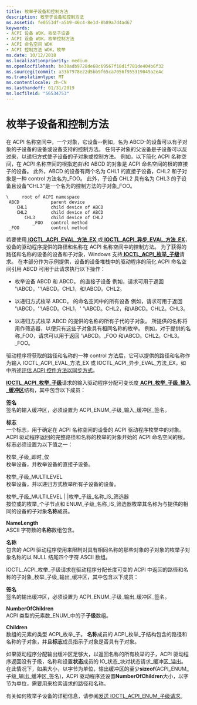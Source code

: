 ```yaml
---
title: 枚举子设备和控制方法
description: 枚举子设备和控制方法
ms.assetid: fe0553df-a5b9-46c4-8e1d-8b89a7d4ad67
keywords:
- ACPI 设备 WDK，枚举子设备
- ACPI 设备 WDK，枚举控制方法
- ACPI 命名空间 WDK
- ACPI 控制方法 WDK，枚举
ms.date: 10/12/2018
ms.localizationpriority: medium
ms.openlocfilehash: be30adb9728de68c69567f18d1f781de404b6f32
ms.sourcegitcommit: a33b7978e22d5bb9f65ca7056f955319049a2e4c
ms.translationtype: MT
ms.contentlocale: zh-CN
ms.lasthandoff: 01/31/2019
ms.locfileid: "56534753"
---
```

# <a name="enumerating-child-devices-and-control-methods"></a>枚举子设备和控制方法


在 ACPI 名称空间中，一个对象，它设备--例如，名为 ABCD-的设备可以有子对象的子设备的设备或设备支持的控制方法。 任何子对象的父设备是子设备可以反过来，以递归方式使子设备的子对象或控制方法。 例如，以下简化 ACPI 名称空间，在 ACPI 名称空间的根指定由\\和 ABCD 的对象是 ACPI 命名空间的根的直接子的设备。 此外，ABCD 的设备有两个名为 CHL1 的直接子设备，CHL2 和子对象是一种 control 方法名为\_FOO。 此外，子设备 CHL2 具有名为 CHL3 的子设备且设备"CHL3"是一个名为的控制方法的子对象\_FOO。

```syntax
\     root of ACPI namespace
 ABCD            parent device 
    CHL1         child device of ABCD
    CHL2         child device of ABCD
       CHL3      child device of CHL2
          _FOO   control method
 _FOO            control method
```

若要使用[ **IOCTL\_ACPI\_EVAL\_方法\_EX** ](https://msdn.microsoft.com/library/windows/hardware/ff536149)或[ **IOCTL\_ACPI\_异步\_EVAL\_方法\_EX**](https://msdn.microsoft.com/library/windows/hardware/ff536146)，设备的驱动程序提供的路径和名称在 ACPI 名称空间中的控制方法。 为了获得的路径和名称的设备的设备和子对象，Windows 支持[ **IOCTL\_ACPI\_枚举\_子级**](https://msdn.microsoft.com/library/windows/hardware/ff536147)请求。 在本部分作为示例提供，设备的设备堆栈中的驱动程序的简化 ACPI 命名空间引用 ABCD 可用于此请求执行以下操作：

-   枚举设备 ABCD 和 ABCD。 的直接子设备 例如，请求可用于返回 '\\ABCD，''\\ABCD。CHL1，和\\ABCD。CHL2。

-   以递归方式枚举 ABCD。 的命名空间中的所有设备 例如，请求可用于返回 '\\ABCD，''\\ABCD。CHL1，' '\\ABCD。CHL2，和\\ABCD。CHL2。CHL3。

-   以递归方式枚举 ABCD 的提供的名称的所有子代的子对象。 所提供的名称将用作筛选器，以便只有这些子对象具有相同名称的枚举。 例如，对于提供的名称\_FOO，请求可以用于返回 '\\ABCD。\_FOO 和\\ABCD。CHL2。CHL3。\_FOO。

驱动程序将获取的路径和名称的一种 control 方法后，它可以提供的路径和名称作为输入 IOCTL\_ACPI\_EVAL\_方法\_EX 或 IOCTL\_ACPI\_异步\_EVAL\_方法\_EX，如中所述[评估 ACPI 控件方法以同步方式](evaluating-acpi-control-methods-synchronously.md)。

[ **IOCTL\_ACPI\_枚举\_子级**](https://msdn.microsoft.com/library/windows/hardware/ff536147)请求的输入驱动程序分配可变长度[ **ACPI\_枚举\_子级\_输入\_缓冲区**](https://msdn.microsoft.com/library/windows/hardware/ff536110)结构，其中包含以下成员：

<a href="" id="signature"></a>**签名**  
签名的输入缓冲区，必须设置为 ACPI\_ENUM\_子级\_输入\_缓冲区\_签名。

<a href="" id="flags"></a>**标志**  
一个标志，用于确定在 ACPI 名称空间的设备的 ACPI 驱动程序枚举中的对象。 ACPI 驱动程序返回的完整路径和名称的枚举的对象开始的 ACPI 命名空间的根。 标志必须设置为以下值之一：

<a href="" id="enum-children-immediate-only"></a>枚举\_子级\_即时\_仅  
枚举设备，并枚举设备的直接子设备。

<a href="" id="enum-children-multilevel"></a>枚举\_子级\_MULTILEVEL  
枚举设备，并以递归方式枚举所有子设备的设备。

<a href="" id="enum-children-multilevel----enum-children-name-is-filter-"></a>枚举\_子级\_MULTILEVEL | |枚举\_子级\_名称\_IS\_筛选器   
按位或的枚举\_个子节点和 ENUM\_子级\_名称\_IS\_筛选器枚举其名称为与提供的相同的设备的子对象**名称**成员。

<a href="" id="namelength"></a>**NameLength**  
ASCII 字符数的**名称**数组包含。

<a href="" id="name"></a>**名称**  
包含的 ACPI 驱动程序使用来限制对具有相同名称的那些对象的子对象的枚举子对象名称的以 NULL 结尾四个字符 ASCII 数组。

IOCTL\_ACPI\_枚举\_子级请求在驱动程序分配长度可变的 ACPI 中返回的路径和名称的子对象\_枚举\_子级\_输出\_缓冲区，其中包含以下成员：

<a href="" id="signature"></a>**签名**  
签名的输出缓冲区，必须设置为 ACPI\_ENUM\_子级\_输出\_缓冲区\_签名。

<a href="" id="numberofchildren"></a>**NumberOfChildren**  
ACPI 类型的元素数\_ENUM\_中的子**子级**数组。

<a href="" id="children"></a>**Children**  
数组的元素的类型 ACPI\_枚举\_子。 **名称**成员的 ACPI\_枚举\_子结构包含的路径和名称的子对象，并且**标志**成员指示子对象是否具有子对象。

如果驱动程序分配输出缓冲区足够大，以返回名称的所有枚举的子，ACPI 驱动程序返回没有子级，名称和设置**状态**成员的 IO\_状态\_块对状态请求\_缓冲区\_溢出。 在此情况下，如果大小，以字节为单位，输出缓冲区的至少**sizeof**(ACPI\_ENUM\_子级\_输出\_缓冲区\_签名)，ACPI 驱动程序还设置**NumberOfChildren**大小，以字节为单位，需要用来检索请求的路径和名称。

有关如何枚举子设备的详细信息，请参阅[发送 IOCTL\_ACPI\_ENUM\_子级请求](sending-an-ioctl-acpi-enum-children-request.md)。
